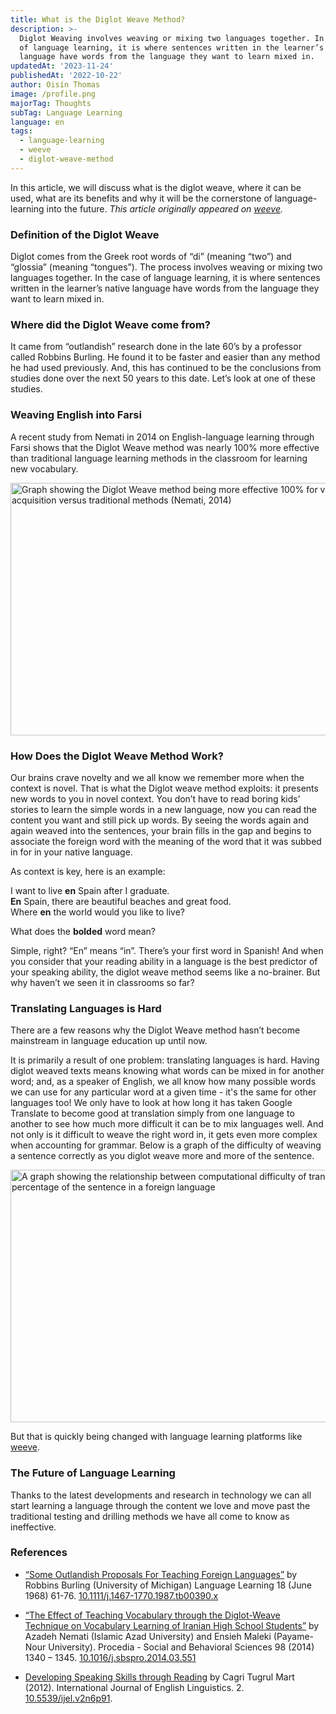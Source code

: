 ```yaml
---
title: What is the Diglot Weave Method?
description: >-
  Diglot Weaving involves weaving or mixing two languages together. In the case
  of language learning, it is where sentences written in the learner’s native
  language have words from the language they want to learn mixed in.
updatedAt: '2023-11-24'
publishedAt: '2022-10-22'
author: Oisín Thomas
image: /profile.png
majorTag: Thoughts
subTag: Language Learning
language: en
tags:
  - language-learning
  - weeve
  - diglot-weave-method
---
```


In this article, we will discuss what is the diglot weave, where it can be used, what are its benefits and why it will be the cornerstone of language-learning into the future. 
_This article originally appeared on [weeve](https://shop.weeve.ie/blogs/blog/what-is-the-diglot-weave-method)._

### Definition of the Diglot Weave
Diglot comes from the Greek root words of “di” (meaning “two”) and “glossia” (meaning “tongues”). The process involves weaving or mixing two languages together. In the case of language learning, it is where sentences written in the learner’s native language have words from the language they want to learn mixed in. 

### Where did the Diglot Weave come from?
It came from “outlandish” research done in the late 60’s by a professor called Robbins Burling. He found it to be faster and easier than any method he had used previously. And, this has continued to be the conclusions from studies done over the next 50 years to this date. Let’s look at one of these studies.
 
### Weaving English into Farsi
A recent study from Nemati in 2014 on English-language learning through Farsi shows that the Diglot Weave method was nearly 100% more effective than traditional language learning methods in the classroom for learning new vocabulary. 


<Image
  src="/diglot-weeve-efficacy.png"
  width="618"
  height="404"
  alt="Graph showing the Diglot Weave method being more effective 100% for vocabulary acquisition versus traditional methods (Nemati, 2014)"
  sizes="100vw"
/>

### How Does the Diglot Weave Method Work?
Our brains crave novelty and we all know we remember more when the context is novel. That is what the Diglot weave method exploits: it presents new words to you in novel context. You don’t have to read boring kids’ stories to learn the simple words in a new language, now you can read the content you want and still pick up words. By seeing the words again and again weaved into the sentences, your brain fills in the gap and begins to associate the foreign word with the meaning of the word that it was subbed in for in your native language. 

As context is key, here is an example:

I want to live **en** Spain after I graduate.  
**En** Spain, there are beautiful beaches and great food.  
Where **en** the world would you like to live?

What does the **bolded** word mean? 

Simple, right? “En” means “in”. There’s your first word in Spanish! And when you consider that your reading ability in a language is the best predictor of your speaking ability, the diglot weave method seems like a no-brainer. But why haven’t we seen it in classrooms so far?

### Translating Languages is Hard
There are a few reasons why the Diglot Weave method hasn’t become mainstream in language education up until now. 

It is primarily a result of one problem: translating languages is hard. Having diglot weaved texts means knowing what words can be mixed in for another word; and, as a speaker of English, we all know how many possible words we can use for any particular word at a given time - it's the same for other languages too! We only have to look at how long it has taken Google Translate to become good at translation simply from one language to another to see how much more difficult it can be to mix languages well. And not only is it difficult to weave the right word in, it gets even more complex when accounting for grammar. Below is a graph of the difficulty of weaving a sentence correctly as you diglot weave more and more of the sentence. 


<Image
  src="/computational-difficulty.png"
  width="618"
  height="404"
  alt="A graph showing the relationship between computational difficulty of translation and percentage of the sentence in a foreign language"
  sizes="100vw"
/>
 
But that is quickly being changed with language learning platforms like [weeve](https://www.weeve.ie). 

### The Future of Language Learning

Thanks to the latest developments and research in technology we can all start learning a language through the content we love and move past the traditional testing and drilling methods we have all come to know as ineffective.

### References
- [“Some Outlandish Proposals For Teaching Foreign Languages”](https://onlinelibrary.wiley.com/doi/abs/10.1111/j.1467-1770.1987.tb00390.x) by Robbins Burling (University of Michigan) Language Learning 18 (June 1968) 61-76. [10.1111/j.1467-1770.1987.tb00390.x](https://doi.org/10.1111/j.1467-1770.1987.tb00390.x)

- [“The Effect of Teaching Vocabulary through the Diglot-Weave Technique on Vocabulary Learning of Iranian High School Students”](https://www.sciencedirect.com/science/article/pii/S1877042814026421?via%3Dihub) by Azadeh Nemati (Islamic Azad University) and Ensieh Maleki (Payame-Nour University). Procedia - Social and Behavioral Sciences 98 (2014) 1340 – 1345. [10.1016/j.sbspro.2014.03.551](https://doi.org/10.1016/j.sbspro.2014.03.551)

- [Developing Speaking Skills through Reading](https://www.ccsenet.org/journal/index.php/ijel/article/view/22597) by Cagri Tugrul Mart (2012). International Journal of English Linguistics. 2. [10.5539/ijel.v2n6p91](https://www.researchgate.net/publication/271313274_Developing_Speaking_Skills_through_Reading).
